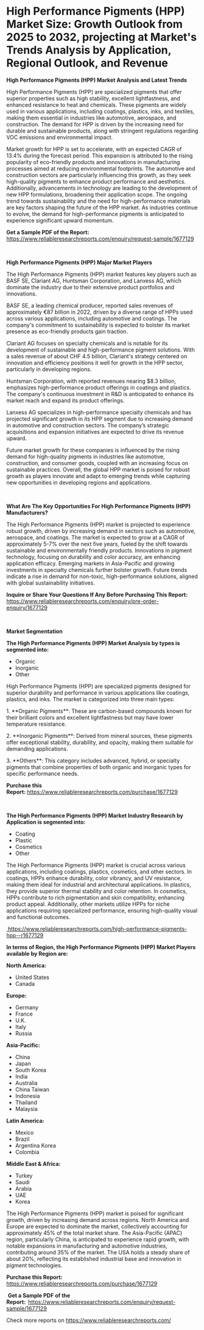 <p><h1>High Performance Pigments (HPP) Market Size: Growth Outlook from 2025 to 2032, projecting at Market's Trends Analysis by Application, Regional Outlook, and Revenue</h1></p><p><strong>High Performance Pigments (HPP) Market Analysis and Latest Trends</strong></p>
<p><p>High Performance Pigments (HPP) are specialized pigments that offer superior properties such as high stability, excellent lightfastness, and enhanced resistance to heat and chemicals. These pigments are widely used in various applications, including coatings, plastics, inks, and textiles, making them essential in industries like automotive, aerospace, and construction. The demand for HPP is driven by the increasing need for durable and sustainable products, along with stringent regulations regarding VOC emissions and environmental impact.</p><p>Market growth for HPP is set to accelerate, with an expected CAGR of 13.4% during the forecast period. This expansion is attributed to the rising popularity of eco-friendly products and innovations in manufacturing processes aimed at reducing environmental footprints. The automotive and construction sectors are particularly influencing this growth, as they seek high-quality pigments to enhance product performance and aesthetics. Additionally, advancements in technology are leading to the development of new HPP formulations, broadening their application scope. The ongoing trend towards sustainability and the need for high-performance materials are key factors shaping the future of the HPP market. As industries continue to evolve, the demand for high-performance pigments is anticipated to experience significant upward momentum.</p></p>
<p><strong>Get a Sample PDF of the Report:&nbsp;</strong> <a href="https://www.reliableresearchreports.com/enquiry/request-sample/1677129?utm_campaign=3313&utm_medium=2&utm_source=Github&utm_content=ia&utm_term=24032025&utm_id=high-performance-pigments-hpp">https://www.reliableresearchreports.com/enquiry/request-sample/1677129</a></p>
<p>&nbsp;</p>
<p><strong>High Performance Pigments (HPP) Major Market Players</strong></p>
<p><p>The High Performance Pigments (HPP) market features key players such as BASF SE, Clariant AG, Huntsman Corporation, and Lanxess AG, which dominate the industry due to their extensive product portfolios and innovations. </p><p>BASF SE, a leading chemical producer, reported sales revenues of approximately €87 billion in 2022, driven by a diverse range of HPPs used across various applications, including automotive and coatings. The company's commitment to sustainability is expected to bolster its market presence as eco-friendly products gain traction.</p><p>Clariant AG focuses on specialty chemicals and is notable for its development of sustainable and high-performance pigment solutions. With a sales revenue of about CHF 4.5 billion, Clariant's strategy centered on innovation and efficiency positions it well for growth in the HPP sector, particularly in developing regions.</p><p>Huntsman Corporation, with reported revenues nearing $8.3 billion, emphasizes high-performance product offerings in coatings and plastics. The company's continuous investment in R&D is anticipated to enhance its market reach and expand its product offerings.</p><p>Lanxess AG specializes in high-performance specialty chemicals and has projected significant growth in its HPP segment due to increasing demand in automotive and construction sectors. The company’s strategic acquisitions and expansion initiatives are expected to drive its revenue upward.</p><p>Future market growth for these companies is influenced by the rising demand for high-quality pigments in industries like automotive, construction, and consumer goods, coupled with an increasing focus on sustainable practices. Overall, the global HPP market is poised for robust growth as players innovate and adapt to emerging trends while capturing new opportunities in developing regions and applications.</p></p>
<p>&nbsp;</p>
<p><strong>What Are The Key Opportunities For High Performance Pigments (HPP) Manufacturers?</strong></p>
<p><p>The High Performance Pigments (HPP) market is projected to experience robust growth, driven by increasing demand in sectors such as automotive, aerospace, and coatings. The market is expected to grow at a CAGR of approximately 5-7% over the next five years, fueled by the shift towards sustainable and environmentally friendly products. Innovations in pigment technology, focusing on durability and color accuracy, are enhancing application efficacy. Emerging markets in Asia-Pacific and growing investments in specialty chemicals further bolster growth. Future trends indicate a rise in demand for non-toxic, high-performance solutions, aligned with global sustainability initiatives.</p></p>
<p><strong>Inquire or Share Your Questions If Any Before Purchasing This Report:</strong> <a href="https://www.reliableresearchreports.com/enquiry/pre-order-enquiry/1677129?utm_campaign=3313&utm_medium=2&utm_source=Github&utm_content=ia&utm_term=24032025&utm_id=high-performance-pigments-hpp">https://www.reliableresearchreports.com/enquiry/pre-order-enquiry/1677129</a></p>
<p>&nbsp;</p>
<p><strong>Market Segmentation</strong></p>
<p><strong>The High Performance Pigments (HPP) Market Analysis by types is segmented into:</strong></p>
<p><ul><li>Organic</li><li>Inorganic</li><li>Other</li></ul></p>
<p><p>High Performance Pigments (HPP) are specialized pigments designed for superior durability and performance in various applications like coatings, plastics, and inks. The market is categorized into three main types: </p><p>1. **Organic Pigments**: These are carbon-based compounds known for their brilliant colors and excellent lightfastness but may have lower temperature resistance. </p><p>2. **Inorganic Pigments**: Derived from mineral sources, these pigments offer exceptional stability, durability, and opacity, making them suitable for demanding applications. </p><p>3. **Others**: This category includes advanced, hybrid, or specialty pigments that combine properties of both organic and inorganic types for specific performance needs.</p></p>
<p><strong>Purchase this Report:&nbsp;</strong><a href="https://www.reliableresearchreports.com/purchase/1677129?utm_campaign=3313&utm_medium=2&utm_source=Github&utm_content=ia&utm_term=24032025&utm_id=high-performance-pigments-hpp">https://www.reliableresearchreports.com/purchase/1677129</a></p>
<p>&nbsp;</p>
<p><strong>The High Performance Pigments (HPP) Market Industry Research by Application is segmented into:</strong></p>
<p><ul><li>Coating</li><li>Plastic</li><li>Cosmetics</li><li>Other</li></ul></p>
<p><p>The High Performance Pigments (HPP) market is crucial across various applications, including coatings, plastics, cosmetics, and other sectors. In coatings, HPPs enhance durability, color vibrancy, and UV resistance, making them ideal for industrial and architectural applications. In plastics, they provide superior thermal stability and color retention. In cosmetics, HPPs contribute to rich pigmentation and skin compatibility, enhancing product appeal. Additionally, other markets utilize HPPs for niche applications requiring specialized performance, ensuring high-quality visual and functional outcomes.</p></p>
<p><a href="https://www.reliableresearchreports.com/high-performance-pigments-hpp--r1677129?utm_campaign=3313&utm_medium=2&utm_source=Github&utm_content=ia&utm_term=24032025&utm_id=high-performance-pigments-hpp">&nbsp;https://www.reliableresearchreports.com/high-performance-pigments-hpp--r1677129</a></p>
<p><strong>In terms of Region, the High Performance Pigments (HPP) Market Players available by Region are:</strong></p>
<p>
    <p> <strong> North America: </strong>
        <ul>
            <li>United States</li>
            <li>Canada</li>
        </ul>
        </p> 
    <p> <strong> Europe: </strong>
        <ul>
            <li>Germany</li>
            <li>France</li>
            <li>U.K.</li>
            <li>Italy</li>
            <li>Russia</li>
        </ul>
        </p> 
    <p> <strong> Asia-Pacific: </strong>
        <ul>
            <li>China</li>
            <li>Japan</li>
            <li>South Korea</li>
            <li>India</li>
            <li>Australia</li>
            <li>China Taiwan</li>
            <li>Indonesia</li>
            <li>Thailand</li>
            <li>Malaysia</li>
        </ul>
        </p> 
    <p> <strong> Latin America: </strong>
        <ul>
            <li>Mexico</li>
            <li>Brazil</li>
            <li>Argentina Korea</li>
            <li>Colombia</li>
        </ul>
        </p> 
    <p> <strong> Middle East & Africa: </strong>
        <ul>
            <li>Turkey</li>
            <li>Saudi</li>
            <li>Arabia</li>
            <li>UAE</li>
            <li>Korea</li>
        </ul>
    </p>
    </p>
<p><p>The High Performance Pigments (HPP) market is poised for significant growth, driven by increasing demand across regions. North America and Europe are expected to dominate the market, collectively accounting for approximately 45% of the total market share. The Asia-Pacific (APAC) region, particularly China, is anticipated to experience rapid growth, with notable expansions in manufacturing and automotive industries, contributing around 35% of the market. The USA holds a steady share of about 20%, reflecting its established industrial base and innovation in pigment technologies.</p></p>
<p><strong>Purchase this Report: </strong><a href="https://www.reliableresearchreports.com/purchase/1677129?utm_campaign=3313&utm_medium=2&utm_source=Github&utm_content=ia&utm_term=24032025&utm_id=high-performance-pigments-hpp">https://www.reliableresearchreports.com/purchase/1677129</a></p>
<p>&nbsp;<strong>Get a Sample PDF of the Report:&nbsp;&nbsp;</strong><a href="https://www.reliableresearchreports.com/enquiry/request-sample/1677129?utm_campaign=3313&utm_medium=2&utm_source=Github&utm_content=ia&utm_term=24032025&utm_id=high-performance-pigments-hpp">https://www.reliableresearchreports.com/enquiry/request-sample/1677129</a></p>
<p><strong></strong></p>
<p>Check more reports on <a href="https://www.reliableresearchreports.com/?utm_campaign=3313&utm_medium=2&utm_source=Github&utm_content=ia&utm_term=24032025&utm_id=high-performance-pigments-hpp">https://www.reliableresearchreports.com/</a></p>